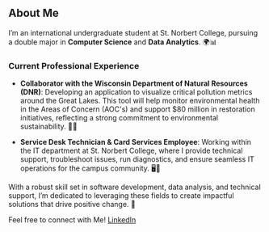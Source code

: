 ## About Me

I’m an international undergraduate student at St. Norbert College, pursuing a double major in **Computer Science** and **Data Analytics**. 🌍📊

### Current Professional Experience

- **Collaborator with the Wisconsin Department of Natural Resources (DNR)**: Developing an application to visualize critical pollution metrics around the Great Lakes. This tool will help monitor environmental health in the Areas of Concern (AOC's) and support $80 million in restoration initiatives, reflecting a strong commitment to environmental sustainability. 🌱💧

- **Service Desk Technician & Card Services Employee**: Working within the IT department at St. Norbert College, where I provide technical support, troubleshoot issues, run diagnostics, and ensure seamless IT operations for the campus community. 🖥️🔧

With a robust skill set in software development, data analysis, and technical support, I’m dedicated to leveraging these fields to create impactful solutions that drive positive change. 🚀

Feel free to connect with Me! [LinkedIn](https://www.linkedin.com/in/3mocl/)
